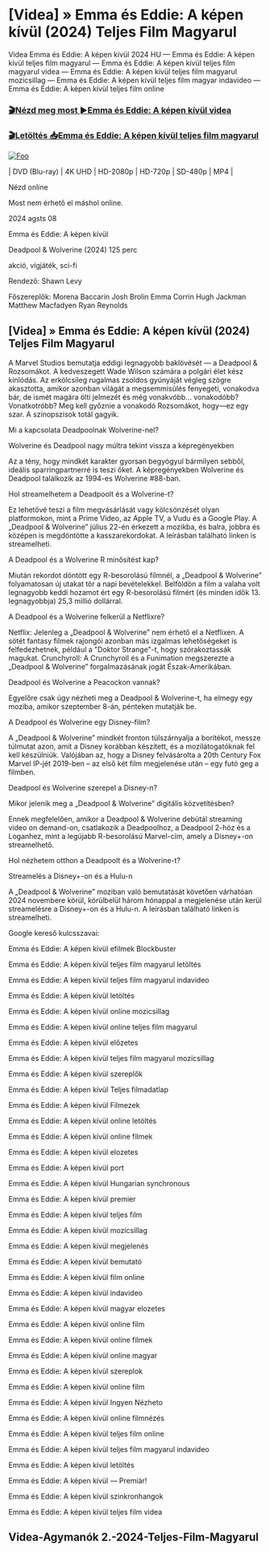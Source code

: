 <h1 tabindex="-1" class="heading-element" dir="auto">[Videa] » Emma és Eddie: A képen kívül (2024) Teljes Film Magyarul </h1>

Videa Emma és Eddie: A képen kívül 2024 HU — Emma és Eddie: A képen kívül teljes film magyarul — Emma és Eddie: A képen kívül teljes film magyarul videa — Emma és Eddie: A képen kívül teljes film magyarul mozicsillag — Emma és Eddie: A képen kívül teljes film magyar indavideo — Emma és Eddie: A képen kívül teljes film online

<h3><a href="https://dmov.fun/hu/movie/1268818/emma-eacute-s-eddie-a-k-eacute-pen-k-iacute-v-uuml-l-gityub" rel="nofollow">🎬Nézd meg most ►Emma és Eddie: A képen kívül videa</a></h3>

<h3><a href="https://dmov.fun/hu/movie/1268818/emma-eacute-s-eddie-a-k-eacute-pen-k-iacute-v-uuml-l-gityub" rel="nofollow">🎬Letöltés 📥Emma és Eddie: A képen kívül teljes film magyarul</a></h3>

<a href="https://dmov.fun/hu/movie/1268818/emma-eacute-s-eddie-a-k-eacute-pen-k-iacute-v-uuml-l-gityub" rel="nofollow"><img src="https://camo.githubusercontent.com/917e6ed5c302499242165dcc02bdbce85c075fd21b35918eb9c0b771855261b8/68747470733a2f2f7374617469632e7769787374617469632e636f6d2f6d656469612f6232343966395f61646163386637306662336634356238383639313639366337376465313866337e6d76322e676966" alt="Foo" style="max-width: 100%;"></a>


| DVD (Blu-ray) | 4K UHD | HD-2080p | HD-720p | SD-480p | MP4 |

Nézd online

Most nem érhető el máshol online.

2024 agsts 08

Emma és Eddie: A képen kívül

Deadpool & Wolverine (2024) 125 perc

akció, vígjáték, sci-fi

Rendező: Shawn Levy

Főszereplők: Morena Baccarin Josh Brolin Emma Corrin Hugh Jackman Matthew Macfadyen Ryan Reynolds

## [Videa] » Emma és Eddie: A képen kívül (2024) Teljes Film Magyarul

A Marvel Studios bemutatja eddigi legnagyobb baklövését — a Deadpool & Rozsomákot. A kedveszegett Wade Wilson számára a polgári élet kész kínlódás. Az erkölcsileg rugalmas zsoldos gyúnyáját végleg szögre akasztotta, amikor azonban világát a megsemmisülés fenyegeti, vonakodva bár, de ismét magára ölti jelmezét és még vonakvóbb... vonakodóbb? Vonatkotróbb? Meg kell győznie a vonakodó Rozsomákot, hogy—ez egy szar. A szinopszisok totál gagyik.

Mi a kapcsolata Deadpoolnak Wolverine-nel?

Wolverine és Deadpool nagy múltra tekint vissza a képregényekben

Az a tény, hogy mindkét karakter gyorsan begyógyul bármilyen sebből, ideális sparringpartnerré is teszi őket. A képregényekben Wolverine és Deadpool találkozik az 1994-es Wolverine #88-ban.

Hol streamelhetem a Deadpoolt és a Wolverine-t?

Ez lehetővé teszi a film megvásárlását vagy kölcsönzését olyan platformokon, mint a Prime Video, az Apple TV, a Vudu és a Google Play. A „Deadpool & Wolverine” július 22-én érkezett a mozikba, és balra, jobbra és középen is megdöntötte a kasszarekordokat. A leírásban található linken is streamelheti.

A Deadpool és a Wolverine R minősítést kap?

Miután rekordot döntött egy R-besorolású filmnél, a „Deadpool & Wolverine” folyamatosan új utakat tör a napi bevételekkel. Belföldön a film a valaha volt legnagyobb keddi hozamot ért egy R-besorolású filmért (és minden idők 13. legnagyobbja) 25,3 millió dollárral.

A Deadpool és a Wolverine felkerül a Netflixre?

Netflix: Jelenleg a „Deadpool & Wolverine” nem érhető el a Netflixen. A sötét fantasy filmek rajongói azonban más izgalmas lehetőségeket is felfedezhetnek, például a "Doktor Strange"-t, hogy szórakoztassák magukat. Crunchyroll: A Crunchyroll és a Funimation megszerezte a „Deadpool & Wolverine” forgalmazásának jogát Észak-Amerikában.

Deadpool és Wolverine a Peacockon vannak?

Egyelőre csak úgy nézheti meg a Deadpool & Wolverine-t, ha elmegy egy moziba, amikor szeptember 8-án, pénteken mutatják be.

A Deadpool és Wolverine egy Disney-film?

A „Deadpool & Wolverine” mindkét fronton túlszárnyalja a borítékot, messze túlmutat azon, amit a Disney korábban készített, és a mozilátogatóknak fel kell készülniük. Valójában az, hogy a Disney felvásárolta a 20th Century Fox Marvel IP-jét 2019-ben – az első két film megjelenése után – egy futó geg a filmben.

Deadpool és Wolverine szerepel a Disney-n?

Mikor jelenik meg a „Deadpool & Wolverine” digitális közvetítésben?

Ennek megfelelően, amikor a Deadpool & Wolverine debütál streaming video on demand-on, csatlakozik a Deadpoolhoz, a Deadpool 2-höz és a Loganhez, mint a legújabb R-besorolású Marvel-cím, amely a Disney+-on streamelhető.

Hol nézhetem otthon a Deadpoolt és a Wolverine-t?

Streamelés a Disney+-on és a Hulu-n

A „Deadpool & Wolverine” moziban való bemutatását követően várhatóan 2024 novembere körül, körülbelül három hónappal a megjelenése után kerül streamelésre a Disney+-on és a Hulu-n. A leírásban található linken is streamelheti.

Google kereső kulcsszavai:

Emma és Eddie: A képen kívül efilmek Blockbuster

Emma és Eddie: A képen kívül teljes film magyarul letöltés

Emma és Eddie: A képen kívül teljes film magyarul indavideo

Emma és Eddie: A képen kívül letöltés

Emma és Eddie: A képen kívül online mozicsillag

Emma és Eddie: A képen kívül online teljes film magyarul

Emma és Eddie: A képen kívül előzetes

Emma és Eddie: A képen kívül teljes film magyarul mozicsillag

Emma és Eddie: A képen kívül szereplők

Emma és Eddie: A képen kívül Teljes filmadatlap

Emma és Eddie: A képen kívül Filmezek

Emma és Eddie: A képen kívül online letöltés

Emma és Eddie: A képen kívül online filmek

Emma és Eddie: A képen kívül elozetes

Emma és Eddie: A képen kívül port

Emma és Eddie: A képen kívül Hungarian synchronous

Emma és Eddie: A képen kívül premier

Emma és Eddie: A képen kívül teljes film

Emma és Eddie: A képen kívül mozicsillag

Emma és Eddie: A képen kívül megjelenés

Emma és Eddie: A képen kívül bemutató

Emma és Eddie: A képen kívül film online

Emma és Eddie: A képen kívül indavideo

Emma és Eddie: A képen kívül magyar elozetes

Emma és Eddie: A képen kívül online film

Emma és Eddie: A képen kívül online filmek

Emma és Eddie: A képen kívül online magyar

Emma és Eddie: A képen kívül szereplok

Emma és Eddie: A képen kívül online film

Emma és Eddie: A képen kívül Ingyen Nézheto

Emma és Eddie: A képen kívül online filmnézés

Emma és Eddie: A képen kívül teljes film online

Emma és Eddie: A képen kívül teljes film magyarul indavideo

Emma és Eddie: A képen kívül letöltés

Emma és Eddie: A képen kívül — Premiär!

Emma és Eddie: A képen kívül szinkronhangok

Emma és Eddie: A képen kívül teljes film videa

## Videa-Agymanók 2.-2024-Teljes-Film-Magyarul

